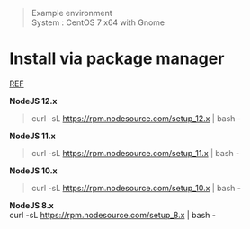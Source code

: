 > Example environment  
System : CentOS 7 x64 with Gnome

# Install via package manager
[REF](!https://github.com/nodesource/distributions/blob/master/README.md#rpminstall)

**NodeJS 12.x**  
> curl -sL https://rpm.nodesource.com/setup_12.x | bash -

**NodeJS 11.x**  
> curl -sL https://rpm.nodesource.com/setup_11.x | bash -

**NodeJS 10.x**  
> curl -sL https://rpm.nodesource.com/setup_10.x | bash -

**NodeJS 8.x**  
curl -sL https://rpm.nodesource.com/setup_8.x | bash -
